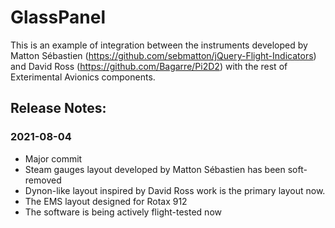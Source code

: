 # GlassPanel

This is an example of integration between the instruments developed 
by Matton Sébastien (https://github.com/sebmatton/jQuery-Flight-Indicators)
and David Ross (https://github.com/Bagarre/Pi2D2)
with the rest of Exterimental Avionics components.

## Release Notes: ##

### 2021-08-04 ###
* Major commit
* Steam gauges layout developed by Matton Sébastien has been soft-removed
* Dynon-like layout inspired by David Ross work is the primary layout now.
* The EMS layout designed for Rotax 912
* The software is being actively flight-tested now
 
